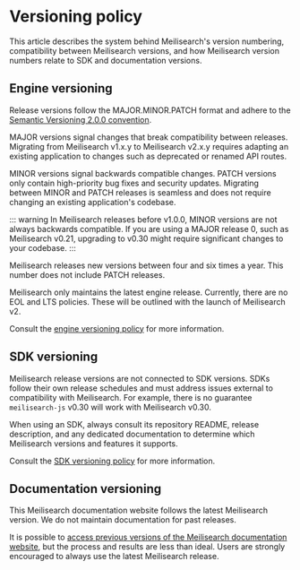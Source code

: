 # Versioning policy


This article describes the system behind Meilisearch's version numbering, compatibility between Meilisearch versions, and how Meilisearch version numbers relate to SDK and documentation versions.

## Engine versioning

Release versions follow the MAJOR.MINOR.PATCH format and adhere to the [Semantic Versioning 2.0.0 convention](https://semver.org/#semantic-versioning-200).

MAJOR versions signal changes that break compatibility between releases. Migrating from Meilisearch v1.x.y to Meilisearch v2.x.y requires adapting an existing application to changes such as deprecated or renamed API routes.

MINOR versions signal backwards compatible changes. PATCH versions only contain high-priority bug fixes and security updates. Migrating between MINOR and PATCH releases is seamless and does not require changing an existing application's codebase.

::: warning
In Meilisearch releases before v1.0.0, MINOR versions are not always backwards compatible. If you are using a MAJOR release 0, such as Meilisearch v0.21, upgrading to v0.30 might require significant changes to your codebase.
:::

Meilisearch releases new versions between four and six times a year. This number does not include PATCH releases.

Meilisearch only maintains the latest engine release. Currently, there are no EOL and LTS policies. These will be outlined with the launch of Meilisearch v2.

Consult the [engine versioning policy](https://github.com/meilisearch/engine-team/blob/main/resources/versioning-policy.md) for more information.

## SDK versioning

Meilisearch release versions are not connected to SDK versions. SDKs follow their own release schedules and must address issues external to compatibility with Meilisearch. For example, there is no guarantee `meilisearch-js` v0.30 will work with Meilisearch v0.30.

When using an SDK, always consult its repository README, release description, and any dedicated documentation to determine which Meilisearch versions and features it supports.

Consult the [SDK versioning policy](https://github.com/meilisearch/integration-guides/blob/main/resources/versioning.md) for more information.

## Documentation versioning

This Meilisearch documentation website follows the latest Meilisearch version. We do not maintain documentation for past releases.

It is possible to [access previous versions of the Meilisearch documentation website](/learn/update_and_migration/previous_docs_version.md), but the process and results are less than ideal. Users are strongly encouraged to always use the latest Meilisearch release.
